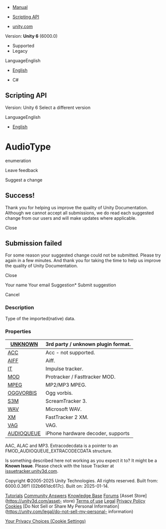 [ ]()

  * [Manual](../Manual/index.html)
  * [Scripting API](../ScriptReference/index.html)

  * [unity.com](https://unity.com/)

Version: **Unity 6** (6000.0)

  * Supported
  * Legacy

LanguageEnglish

  * [English]()

  * C#

[ ](https://docs.unity3d.com)

## Scripting API

Version: Unity 6 Select a different version

LanguageEnglish

  * [English]()

# AudioType

enumeration

Leave feedback

Suggest a change

## Success!

Thank you for helping us improve the quality of Unity Documentation. Although
we cannot accept all submissions, we do read each suggested change from our
users and will make updates where applicable.

Close

## Submission failed

For some reason your suggested change could not be submitted. Please <a>try
again</a> in a few minutes. And thank you for taking the time to help us
improve the quality of Unity Documentation.

Close

Your name Your email Suggestion* Submit suggestion

Cancel

[ ]()

### Description

Type of the imported(native) data.

### Properties

[UNKNOWN](AudioType.UNKNOWN.html)| 3rd party / unknown plugin format.  
---|---  
[ACC](AudioType.ACC.html)| Acc - not supported.  
[AIFF](AudioType.AIFF.html)| Aiff.  
[IT](AudioType.IT.html)| Impulse tracker.  
[MOD](AudioType.MOD.html)| Protracker / Fasttracker MOD.  
[MPEG](AudioType.MPEG.html)| MP2/MP3 MPEG.  
[OGGVORBIS](AudioType.OGGVORBIS.html)| Ogg vorbis.  
[S3M](AudioType.S3M.html)| ScreamTracker 3.  
[WAV](AudioType.WAV.html)| Microsoft WAV.  
[XM](AudioType.XM.html)| FastTracker 2 XM.  
[VAG](AudioType.VAG.html)| VAG.  
[AUDIOQUEUE](AudioType.AUDIOQUEUE.html)| iPhone hardware decoder, supports
AAC, ALAC and MP3. Extracodecdata is a pointer to an
FMOD_AUDIOQUEUE_EXTRACODECDATA structure.  
  
Is something described here not working as you expect it to? It might be a
**Known Issue**. Please check with the Issue Tracker at
[issuetracker.unity3d.com](https://issuetracker.unity3d.com).

Copyright ©2005-2025 Unity Technologies. All rights reserved. Built from:
6000.0.36f1 (02b661dc617c). Built on: 2025-01-14.

[Tutorials](https://unity3d.com/learn) [Community
Answers](https://answers.unity3d.com) [Knowledge
Base](https://support.unity3d.com/hc/en-us)
[Forums](https://forum.unity3d.com) [Asset Store](https://unity3d.com/asset-
store) [Terms of use](https://docs.unity3d.com/Manual/TermsOfUse.html)
[Legal](https://unity.com/legal) [Privacy
Policy](https://unity.com/legal/privacy-policy)
[Cookies](https://unity.com/legal/cookie-policy) [Do Not Sell or Share My
Personal Information](https://unity.com/legal/do-not-sell-my-personal-
information)

[Your Privacy Choices (Cookie Settings)](javascript:void\(0\);)


